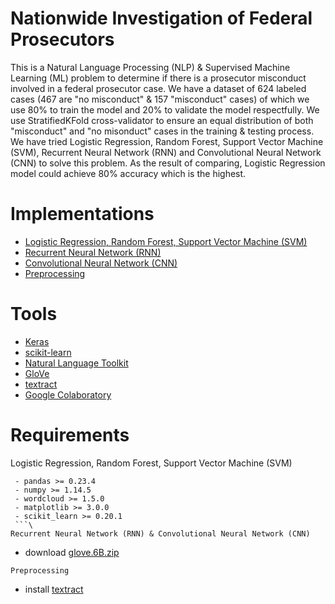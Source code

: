 # Nationwide Investigation of Federal Prosecutors

This is a Natural Language Processing (NLP) & Supervised Machine Learning (ML) problem to determine if there is a prosecutor misconduct involved in a federal prosecutor case. We have a dataset of 624 labeled cases (467 are "no misconduct" & 157 "misconduct" cases) of which we use 80% to train the model and 20% to validate the model respectfully. We use StratifiedKFold cross-validator to ensure an equal distribution of both "misconduct" and "no misonduct" cases in the training & testing process. We have tried Logistic Regression, Random Forest, Support Vector Machine (SVM), Recurrent Neural Network (RNN) and Convolutional Neural Network (CNN) to solve this problem. As the result of comparing, Logistic Regression model could achieve 80% accuracy which is the highest.

# Implementations
- [Logistic Regression, Random Forest, Support Vector Machine (SVM)](./final_code/README.md)
- [Recurrent Neural Network (RNN)](./spark_code/neural_net/rnn.ipynb)
- [Convolutional Neural Network (CNN)](./spark_code/neural_net/cnn.ipynb)
- [Preprocessing](./spark_code/neural_net/preprocessing/README.md)

# Tools
- [Keras](https://keras.io)
- [scikit-learn](https://scikit-learn.org)
- [Natural Language Toolkit](https://www.nltk.org)
- [GloVe](https://nlp.stanford.edu/projects/glove)
- [textract](https://textract.readthedocs.io)
- [Google Colaboratory](https://colab.research.google.com)

# Requirements
Logistic Regression, Random Forest, Support Vector Machine (SVM)
```
 - pandas >= 0.23.4
 - numpy >= 1.14.5
 - wordcloud >= 1.5.0
 - matplotlib >= 3.0.0
 - scikit_learn >= 0.20.1
 ```\
Recurrent Neural Network (RNN) & Convolutional Neural Network (CNN)
```
 - download [glove.6B.zip](http://nlp.stanford.edu/data/glove.6B.zip)
 ```\
Preprocessing
```
 - install [textract](https://textract.readthedocs.io/en/stable/installation.html)
 ```